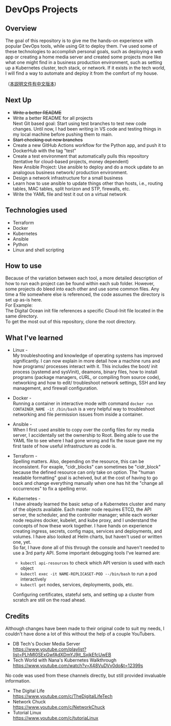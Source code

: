 # DevOps Projects

## Overview
 The goal of this repository is to give me the hands-on experience with popular DevOps tools, while using Git to deploy them. I've used some of these technologies to accomplish personal goals, such as deploying a web app or creating a home media server and created some projects more like what one might find in a business production environment, such as setting up a Kubernetes cluster, tech stack, or network. If it exists in the tech world, I will find a way to automate and deploy it from the comfort of my house. 

（[本説明文件有中文版本](https://github.com/Tanchwa/DevOps-Projects/blob/main/README.zh-hant.md))
 
 ## Next Up
 * ~~Write a better README~~
 * Write a better README for all projects  
 Next Git based goal: Start using test branches to test new code changes. Until now, I had been writing in VS code and testing things in my local machine before pushing them to main.
 * ~~Start checking out new branches~~
 * Create a new GitHub Actions workflow for the Python app, and push it to DockerHub with the tag "test"
 * Create a test environment that automatically pulls this repository (tentative for cloud-based projects, money dependent)  
 New Ansible Project: Use ansible to deploy and do a mock update to an analogous business network/ production environment.
 * Design a network infrastructure for a small business
 * Learn how to use ansible to update things other than hosts, i.e., routing tables, MAC tables, split horizon and STP, firewalls, etc.
 * Write the YAML file and test it out on a virtual network
 
## Technologies used
 * Terraform  
 * Docker  
 * Kubernetes  
 * Ansible  
 * Python  
 * Linux and shell scripting

## How to use
 Because of the variation between each tool, a more detailed description of how to run each project can be found within each sub folder. However, some projects do bleed into each other and use some common files. Any time a file somewhere else is referenced, the code assumes the directory is set up as-is here.  
 For Example:  
 The Digital Ocean init file references a specific Cloud-Init file located in the same directory.  
To get the most out of this repository, clone the root directory.

## What I've learned 
 * Linux -  
   My troubleshooting and knowledge of operating systems has improved significantly. I can now explain in more detail how a machine runs and how programs/ processes interact with it. This includes the boot/ init process (systemd and sysVinit), deamons, binary files, how to install programs (package managers, cURL, or compiling from source code), networking and how to edit/ troubleshoot network settings, SSH and key management, and firewall configuration. 
 * Docker -  
   Running a container in interactive mode with command `docker run CONTAINER_NAME -it /bin/bash` is a very helpful way to troubleshoot networking and file permission issues from inside a container.  
 * Ansible -  
   When I first used ansible to copy over the config files for my media server, I accidentally set the ownership to Root. Being able to use the YAML file to see where I had gone wrong and fix the issue gave me my first taste of how useful infrastructure as code is.  
 * Terraform -  
  Spelling matters. Also, depending on the resource, this can be inconsistent. For exaple, "cidr_blocks" can sometimes be "cidr_block" because the defined resource can only take on option. The "human readable formatting" goal is acheived, but at the cost of having to go back and change everything manually when one has hit the "change all occurrences" to fix a spelling error. 
 * Kubernetes -  
   I have already learned the basic setup of a Kubernetes cluster and many of the objects available. Each master node requires ETCD, the API server, the scheduler, and the controller manager; while each worker node requires docker, kubelet, and kube proxy, and I understand the concepts of how these work together. I have hands on experience creating ingress, secrets, config maps, services and deployments, and volumes. I have also looked at Helm charts, but haven't used or written one, yet.  
   So far, I have done all of this through the console and haven't needed to use a 3rd party API. Some important debugging tools I've learned are:  
   * `kubectl api-resources` to check which API version is used with each object
   * `kubectl exec -it NAME-REPLICASET-POD --/bin/bash` to run a pod interactively
   * `kubectl get` nodes, services, deployments, pods, etc.  

   Configuring certificates, stateful sets, and setting up a cluster from scratch are still on the road ahead.  
## Credits
 Although changes have been made to their original code to suit my needs, I couldn't have done a lot of this without the help of a couple YouTubers.  
   * DB Tech's Docker Media Server  
   https://www.youtube.com/playlist?list=PLhMI0SExGwfAdXDmYJ9jt_SxjkEfcUwEB  
   * Tech World with Nana's Kubernetes Walkthrough  
   https://www.youtube.com/watch?v=X48VuDVv0do&t=12399s  
   
 No code was used from these channels directly, but still provided invaluable information.   
  * The Digital Life  
  https://www.youtube.com/c/TheDigitalLifeTech  
  * Network Chuck  
  https://www.youtube.com/c/NetworkChuck  
  * Tutorial Linux  
  https://www.youtube.com/c/tutoriaLinux  
